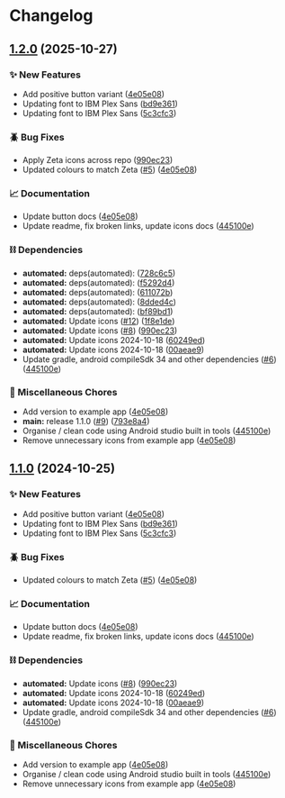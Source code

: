 # Changelog

## [1.2.0](https://github.com/ZebraDevs/zds-android/compare/v1.1.0...v1.2.0) (2025-10-27)


### ✨ New Features

* Add positive button variant ([4e05e08](https://github.com/ZebraDevs/zds-android/commit/4e05e086135cf9cd557903bcf68265ce1dc75893))
* Updating font to IBM Plex Sans ([bd9e361](https://github.com/ZebraDevs/zds-android/commit/bd9e36102f864d9bdda95c58ae572df7c9ac4716))
* Updating font to IBM Plex Sans ([5c3cfc3](https://github.com/ZebraDevs/zds-android/commit/5c3cfc3846794b457a84325c5a528cb9e7e6e1b7))


### 🪲 Bug Fixes

* Apply Zeta icons across repo ([990ec23](https://github.com/ZebraDevs/zds-android/commit/990ec23854d3a9f2f95b072df6e5a0848030d875))
* Updated colours to match Zeta ([#5](https://github.com/ZebraDevs/zds-android/issues/5)) ([4e05e08](https://github.com/ZebraDevs/zds-android/commit/4e05e086135cf9cd557903bcf68265ce1dc75893))


### 📈 Documentation

* Update button docs ([4e05e08](https://github.com/ZebraDevs/zds-android/commit/4e05e086135cf9cd557903bcf68265ce1dc75893))
* Update readme, fix broken links, update icons docs ([445100e](https://github.com/ZebraDevs/zds-android/commit/445100e9ad9f4a6a63f16f14a5f053bb73bbf1ac))


### ⛓️ Dependencies

* **automated:** deps(automated):  ([728c6c5](https://github.com/ZebraDevs/zds-android/commit/728c6c586ff9bebafd230b44400dfcfcaed2f2bf))
* **automated:** deps(automated):  ([f5292d4](https://github.com/ZebraDevs/zds-android/commit/f5292d421020a82e6c95f914c12d8ebda01eac13))
* **automated:** deps(automated):  ([611072b](https://github.com/ZebraDevs/zds-android/commit/611072b311c4f57a2a28ea6abf5154381e1cc2dc))
* **automated:** deps(automated):  ([8dded4c](https://github.com/ZebraDevs/zds-android/commit/8dded4c0b1e39523758d39d2720b6324c7ab89a9))
* **automated:** deps(automated):  ([bf89bd1](https://github.com/ZebraDevs/zds-android/commit/bf89bd1c5dfbc183112e3b1f7453feef26cf8e5f))
* **automated:** Update icons ([#12](https://github.com/ZebraDevs/zds-android/issues/12)) ([1f8e1de](https://github.com/ZebraDevs/zds-android/commit/1f8e1de88116ce02d30402c5cea54343d8d51d86))
* **automated:** Update icons ([#8](https://github.com/ZebraDevs/zds-android/issues/8)) ([990ec23](https://github.com/ZebraDevs/zds-android/commit/990ec23854d3a9f2f95b072df6e5a0848030d875))
* **automated:** Update icons 2024-10-18 ([60249ed](https://github.com/ZebraDevs/zds-android/commit/60249edf1090257f78e8bae50fbdd011a988aeba))
* **automated:** Update icons 2024-10-18 ([00aeae9](https://github.com/ZebraDevs/zds-android/commit/00aeae93ce5acb61acf2127f2615ab40f6be91da))
* Update gradle, android compileSdk 34 and other dependencies ([#6](https://github.com/ZebraDevs/zds-android/issues/6)) ([445100e](https://github.com/ZebraDevs/zds-android/commit/445100e9ad9f4a6a63f16f14a5f053bb73bbf1ac))


### 🧹 Miscellaneous Chores

* Add version to example app ([4e05e08](https://github.com/ZebraDevs/zds-android/commit/4e05e086135cf9cd557903bcf68265ce1dc75893))
* **main:** release 1.1.0 ([#9](https://github.com/ZebraDevs/zds-android/issues/9)) ([793e8a4](https://github.com/ZebraDevs/zds-android/commit/793e8a4e836b2b63b5f28d5f245fe49b3e2d3148))
* Organise / clean code using Android studio built in tools ([445100e](https://github.com/ZebraDevs/zds-android/commit/445100e9ad9f4a6a63f16f14a5f053bb73bbf1ac))
* Remove unnecessary icons from example app ([4e05e08](https://github.com/ZebraDevs/zds-android/commit/4e05e086135cf9cd557903bcf68265ce1dc75893))

## [1.1.0](https://github.com/ZebraDevs/zds-android/compare/1.0.0...v1.1.0) (2024-10-25)


### ✨ New Features

* Add positive button variant ([4e05e08](https://github.com/ZebraDevs/zds-android/commit/4e05e086135cf9cd557903bcf68265ce1dc75893))
* Updating font to IBM Plex Sans ([bd9e361](https://github.com/ZebraDevs/zds-android/commit/bd9e36102f864d9bdda95c58ae572df7c9ac4716))
* Updating font to IBM Plex Sans ([5c3cfc3](https://github.com/ZebraDevs/zds-android/commit/5c3cfc3846794b457a84325c5a528cb9e7e6e1b7))


### 🪲 Bug Fixes

* Updated colours to match Zeta ([#5](https://github.com/ZebraDevs/zds-android/issues/5)) ([4e05e08](https://github.com/ZebraDevs/zds-android/commit/4e05e086135cf9cd557903bcf68265ce1dc75893))


### 📈 Documentation

* Update button docs ([4e05e08](https://github.com/ZebraDevs/zds-android/commit/4e05e086135cf9cd557903bcf68265ce1dc75893))
* Update readme, fix broken links, update icons docs ([445100e](https://github.com/ZebraDevs/zds-android/commit/445100e9ad9f4a6a63f16f14a5f053bb73bbf1ac))


### ⛓️ Dependencies

* **automated:** Update icons ([#8](https://github.com/ZebraDevs/zds-android/issues/8)) ([990ec23](https://github.com/ZebraDevs/zds-android/commit/990ec23854d3a9f2f95b072df6e5a0848030d875))
* **automated:** Update icons 2024-10-18 ([60249ed](https://github.com/ZebraDevs/zds-android/commit/60249edf1090257f78e8bae50fbdd011a988aeba))
* **automated:** Update icons 2024-10-18 ([00aeae9](https://github.com/ZebraDevs/zds-android/commit/00aeae93ce5acb61acf2127f2615ab40f6be91da))
* Update gradle, android compileSdk 34 and other dependencies ([#6](https://github.com/ZebraDevs/zds-android/issues/6)) ([445100e](https://github.com/ZebraDevs/zds-android/commit/445100e9ad9f4a6a63f16f14a5f053bb73bbf1ac))


### 🧹 Miscellaneous Chores

* Add version to example app ([4e05e08](https://github.com/ZebraDevs/zds-android/commit/4e05e086135cf9cd557903bcf68265ce1dc75893))
* Organise / clean code using Android studio built in tools ([445100e](https://github.com/ZebraDevs/zds-android/commit/445100e9ad9f4a6a63f16f14a5f053bb73bbf1ac))
* Remove unnecessary icons from example app ([4e05e08](https://github.com/ZebraDevs/zds-android/commit/4e05e086135cf9cd557903bcf68265ce1dc75893))
